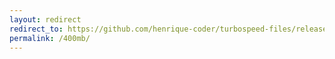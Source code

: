 ```yaml
---
layout: redirect
redirect_to: https://github.com/henrique-coder/turbospeed-files/releases/download/turbospeed-files/turbospeed-file-400mb.bin
permalink: /400mb/
---
```

